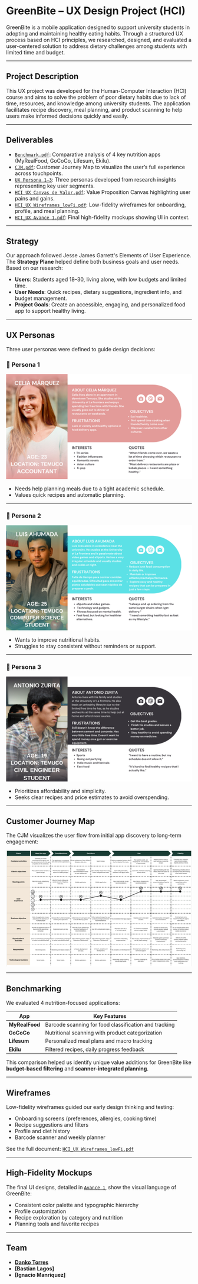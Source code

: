 # GreenBite – UX Design Project (HCI)

GreenBite is a mobile application designed to support university students in adopting and maintaining healthy eating habits. Through a structured UX process based on HCI principles, we researched, designed, and evaluated a user-centered solution to address dietary challenges among students with limited time and budget.

---

##  Project Description

This UX project was developed for the Human-Computer Interaction (HCI) course and aims to solve the problem of poor dietary habits due to lack of time, resources, and knowledge among university students. The application facilitates recipe discovery, meal planning, and product scanning to help users make informed decisions quickly and easily.

---

##  Deliverables

- [`Benchmark.pdf`](./Deliverables/Benchmark.pdf): Comparative analysis of 4 key nutrition apps (MyRealFood, GoCoCo, Lifesum, Ekilu).
- [`CJM.pdf`](./Deliverables/CJM.pdf): Customer Journey Map to visualize the user’s full experience across touchpoints.
- [`UX Persona 1–3`](./): Three personas developed from research insights representing key user segments.
- [`HCI_UX Canvas de Valor.pdf`](./Deliverables/HCI_UX%20Canvas%20de%20valor.pdf): Value Proposition Canvas highlighting user pains and gains.
- [`HCI_UX Wireframes_lowFi.pdf`](./Deliverables/HCI_UX%20Wireframes_lowFi.pdf): Low-fidelity wireframes for onboarding, profile, and meal planning.
- [`HCI_UX Avance 1.pdf`](./Deliverables/HCI_UX%20Avance%201.pdf): Final high-fidelity mockups showing UI in context.

---

## Strategy

Our approach followed Jesse James Garrett's Elements of User Experience. The **Strategy Plane** helped define both business goals and user needs. Based on our research:

- **Users**: Students aged 18–30, living alone, with low budgets and limited time.
- **User Needs**: Quick recipes, dietary suggestions, ingredient info, and budget management.
- **Project Goals**: Create an accessible, engaging, and personalized food app to support healthy living.

---

## UX Personas

Three user personas were defined to guide design decisions:

### 👤 Persona 1 

![UX Persona 1](./Deliverables/UX%20Persona%201.png)

- Needs help planning meals due to a tight academic schedule.
- Values quick recipes and automatic planning.

---

### 👤 Persona 2 

![UX Persona 2](./Deliverables/UX%20Persona%202.png)

- Wants to improve nutritional habits.
- Struggles to stay consistent without reminders or support.

---

### 👤 Persona 3 

![UX Persona 3](./Deliverables/UX%20Persona%203.png)

- Prioritizes affordability and simplicity.
- Seeks clear recipes and price estimates to avoid overspending.
---

##  Customer Journey Map

The CJM visualizes the user flow from initial app discovery to long-term engagement:

![CJM](./Deliverables/CJM.png)

---

## Benchmarking

We evaluated 4 nutrition-focused applications:

| App | Key Features |
|-----|--------------|
| **MyRealFood** | Barcode scanning for food classification and tracking |
| **GoCoCo** | Nutritional scanning with product categorization |
| **Lifesum** | Personalized meal plans and macro tracking |
| **Ekilu** | Filtered recipes, daily progress feedback |

This comparison helped us identify unique value additions for GreenBite like **budget-based filtering** and **scanner-integrated planning**.

---

## Wireframes

Low-fidelity wireframes guided our early design thinking and testing:

- Onboarding screens (preferences, allergies, cooking time)
- Recipe suggestions and filters
- Profile and diet history
- Barcode scanner and weekly planner

See the full document: [`HCI_UX Wireframes_lowFi.pdf`](./Deliverables/HCI_UX%20Wireframes_lowFi.pdf)

---

## High-Fidelity Mockups

The final UI designs, detailed in [`Avance 1`](./Deliverables/HCI_UX%20Avance%201.pdf), show the visual language of GreenBite:

- Consistent color palette and typographic hierarchy
- Profile customization
- Recipe exploration by category and nutrition
- Planning tools and favorite recipes

---

## Team

- **[Danko Torres](https://github.com/Dankusufro)** 
- **[Bastian Lagos]** 
- **[Ignacio Manriquez]**
  
